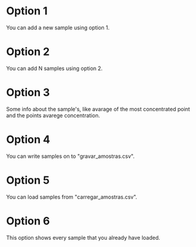 # Option 1

You can add a new sample using option 1.
# Option 2

You can add N samples using option 2.
# Option 3

Some info about the sample's, like avarage of the most concentrated point and the points avarege concentration.  
# Option 4

You can write samples on to "gravar_amostras.csv".
# Option 5

You can load samples from "carregar_amostras.csv".

# Option 6

This option shows every sample that you already have loaded.

